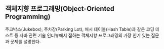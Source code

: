 ## 객체지향 프로그래밍(Object-Oriented Programming)
주크박스(Jukebox), 주차장(Parking Lot), 해시 테이블(Hash Table)과 같은 코딩 테스트 등 자바 관련 기술 인터뷰에서 접하는 객체지향 프로그래밍의 가장 인기 있는 질문과 문제를 설명한다.